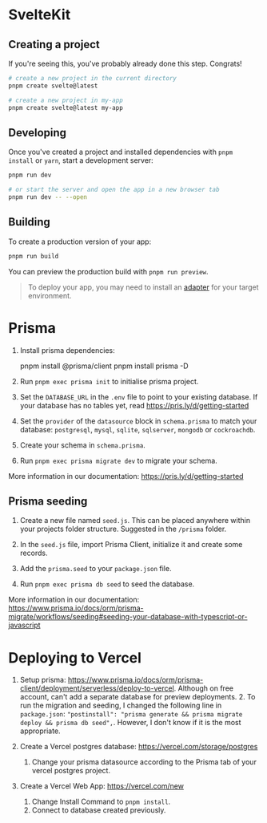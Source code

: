 # SvelteKit

## Creating a project

If you're seeing this, you've probably already done this step. Congrats!

```bash
# create a new project in the current directory
pnpm create svelte@latest

# create a new project in my-app
pnpm create svelte@latest my-app
```

## Developing

Once you've created a project and installed dependencies with `pnpm install` or `yarn`, start a development server:

```bash
pnpm run dev

# or start the server and open the app in a new browser tab
pnpm run dev -- --open
```

## Building

To create a production version of your app:

```bash
pnpm run build
```

You can preview the production build with `pnpm run preview`.

> To deploy your app, you may need to install an [adapter](https://kit.svelte.dev/docs/adapters) for your target environment.

# Prisma

1. Install prisma dependencies:

    pnpm install @prisma/client
    pnpm install prisma -D

2. Run `pnpm exec prisma init` to initialise prisma project.

3. Set the `DATABASE_URL` in the `.env` file to point to your existing database. If your database has no tables yet, read https://pris.ly/d/getting-started

4. Set the `provider` of the `datasource` block in `schema.prisma` to match your database: `postgresql`, `mysql`, `sqlite`, `sqlserver`, `mongodb` or `cockroachdb`.

5. Create your schema in `schema.prisma`.

6. Run `pnpm exec prisma migrate dev` to migrate your schema.

More information in our documentation:
https://pris.ly/d/getting-started

## Prisma seeding

1. Create a new file named `seed.js`. This can be placed anywhere within your projects folder structure. Suggested in the `/prisma` folder.

2. In the `seed.js` file, import Prisma Client, initialize it and create some records.

3. Add the `prisma.seed` to your `package.json` file.

4. Run `pnpm exec prisma db seed` to seed the database.

More information in our documentation:
https://www.prisma.io/docs/orm/prisma-migrate/workflows/seeding#seeding-your-database-with-typescript-or-javascript

# Deploying to Vercel

1. Setup prisma: https://www.prisma.io/docs/orm/prisma-client/deployment/serverless/deploy-to-vercel. Although on free account, can't add a separate database for preview deployments.
    2. To run the migration and seeding, I changed the following line in `package.json`: `"postinstall": "prisma generate && prisma migrate deploy && prisma db seed",`. However, I don't know if it is the most appropriate.

2. Create a Vercel postgres database: https://vercel.com/storage/postgres
    1. Change your prisma datasource according to the Prisma tab of your vercel postgres project.

3. Create a Vercel Web App: https://vercel.com/new
    1. Change Install Command to `pnpm install`.
    2. Connect to database created previously.
